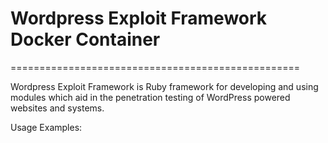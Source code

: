 # Wordpress Exploit Framework Docker Container

==================================================

Wordpress Exploit Framework is Ruby framework for developing and using modules which aid in the penetration testing of WordPress powered websites and systems.

Usage Examples:


